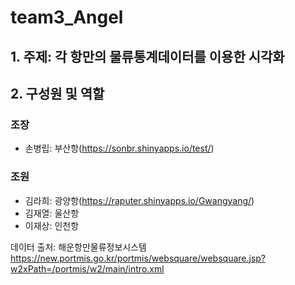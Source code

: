 # team3_Angel

## 1. 주제: 각 항만의 물류통계데이터를 이용한 시각화

## 2. 구성원 및 역할

### 조장
 - 손병립: 부산항(https://sonbr.shinyapps.io/test/)
### 조원
 - 김라희: 광양항(https://raputer.shinyapps.io/Gwangyang/)
 - 김재열: 울산항
 - 이재상: 인천항

데이터 출처: 해운항만물류정보시스템
https://new.portmis.go.kr/portmis/websquare/websquare.jsp?w2xPath=/portmis/w2/main/intro.xml
